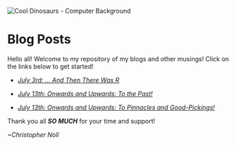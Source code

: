 ![Cool Dinosaurs - Computer Background](https://i0.wp.com/nicolaslevy.net/links_references/social/patrick-harris-this-is-so-going-into-my-blog-gif-funny-humor1.gif)
# **Blog Posts**

  Hello all! Welcome to my repository of my blogs and other musings! Click on the links below to get started!

- *[July 3rd: ... And Then There Was R](https://github.com/Christopher-Noll/EarthYoungInvestigatorProject/blob/master/Blogs/Blog_Post_July3rd.md)*

- *[July 13th: Onwards and Upwards: To the Past!](https://github.com/Christopher-Noll/EarthYoungInvestigatorProject/blob/master/Blogs/Blog_Post_July13rd.md)*

- *[July 13th: Onwards and Upwards: To Pinnacles and Good-Pickings!](https://github.com/Christopher-Noll/EarthYoungInvestigatorProject/blob/master/Blogs/Blog_Post_July13rd%232.md)*

Thank you all ***SO MUCH*** for your time and support!

*~Christopher Noll*
